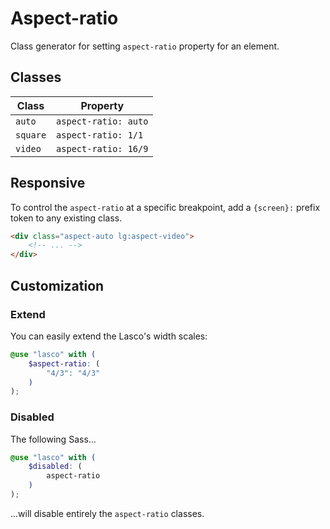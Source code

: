 # Aspect-ratio

Class generator for setting `aspect-ratio` property for an element.

## Classes

| Class    | Property             |
|----------|----------------------|
| `auto`   | `aspect-ratio: auto` |
| `square` | `aspect-ratio: 1/1`  |
| `video`  | `aspect-ratio: 16/9` |

## Responsive

To control the `aspect-ratio` at a specific breakpoint, add a `{screen}:` prefix token to any existing class.

```html
<div class="aspect-auto lg:aspect-video">
    <!-- ... -->
</div>
```

## Customization

### Extend

You can easily extend the Lasco's width scales:

```scss
@use "lasco" with (
    $aspect-ratio: (
        "4/3": "4/3"
    )
);
```

### Disabled

The following Sass...

```scss
@use "lasco" with (
    $disabled: (
        aspect-ratio
    )
);
```

...will disable entirely the `aspect-ratio` classes.
